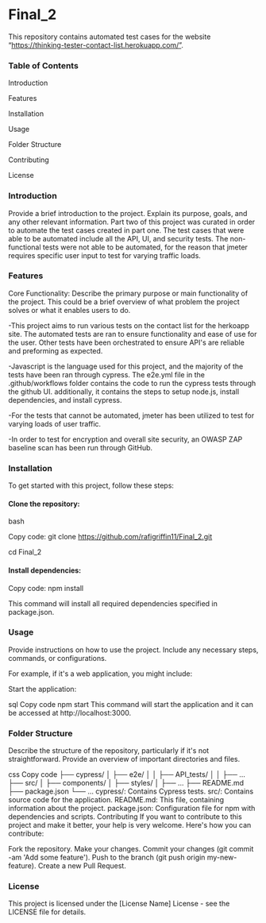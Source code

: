 # Final_2

This repository contains automated test cases for the website “https://thinking-tester-contact-list.herokuapp.com/”.

### Table of Contents

Introduction

Features

Installation

Usage

Folder Structure

Contributing

License


### Introduction
Provide a brief introduction to the project. Explain its purpose, goals, and any other relevant information.
Part two of this project was curated in order to automate the test cases created in part one. The test cases that were able to be automated include all the API, UI, and security tests. The non-functional tests were not able to be automated, for the reason that jmeter requires specific user input to test for varying traffic loads.

### Features

Core Functionality: Describe the primary purpose or main functionality of the project. This could be a brief overview of what problem the project solves or what it enables users to do.

-This project aims to run various tests on the contact list for the herkoapp site. The automated tests are ran to ensure functionality and ease of use for the user. Other tests have been orchestrated to ensure API's are reliable and preforming as expected.

-Javascript is the language used for this project, and the majority of the tests have been ran through cypress. The e2e.yml file in the .github/workflows folder contains the code to run the cypress tests through the github UI. additionally, it contains the steps to setup node.js, install dependencies, and install cypress.

-For the tests that cannot be automated, jmeter has been utilized to test for varying loads of user traffic.

-In order to test for encryption and overall site security, an OWASP ZAP baseline scan has been run through GitHub.




### Installation
To get started with this project, follow these steps:

#### Clone the repository:

bash

Copy code: git clone https://github.com/rafigriffin11/Final_2.git

cd Final_2

#### Install dependencies:

Copy code: npm install

This command will install all required dependencies specified in package.json.

### Usage
Provide instructions on how to use the project. Include any necessary steps, commands, or configurations.

For example, if it's a web application, you might include:

Start the application:

sql
Copy code
npm start
This command will start the application and it can be accessed at http://localhost:3000.

### Folder Structure
Describe the structure of the repository, particularly if it's not straightforward. Provide an overview of important directories and files.

css
Copy code
├── cypress/
│   ├── e2e/
│   │   ├── API_tests/
│   │   ├── ...
├── src/
│   ├── components/
│   ├── styles/
│   ├── ...
├── README.md
├── package.json
└── ...
cypress/: Contains Cypress tests.
src/: Contains source code for the application.
README.md: This file, containing information about the project.
package.json: Configuration file for npm with dependencies and scripts.
Contributing
If you want to contribute to this project and make it better, your help is very welcome. Here's how you can contribute:

Fork the repository.
Make your changes.
Commit your changes (git commit -am 'Add some feature').
Push to the branch (git push origin my-new-feature).
Create a new Pull Request.


### License
This project is licensed under the [License Name] License - see the LICENSE file for details.
